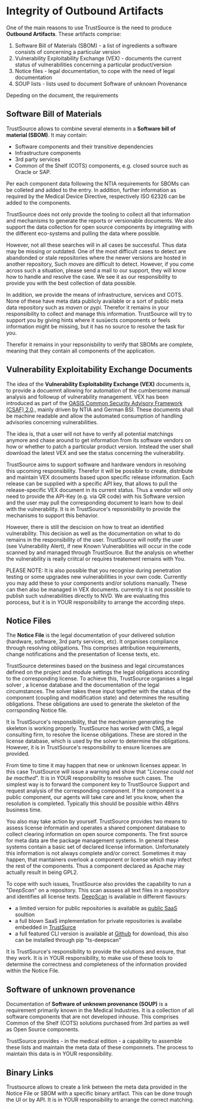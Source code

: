 # Integrity of Outbound Artifacts

One of the main reasons to use TrustSource is the need to produce **Outbound Artifacts**. These artifacts comprise:

1. Software Bill of Materials (SBOM) - a list of ingredients a software consists of concerning a particular version
2. Vulnerability Exploitability Exchange (VEX) - documents the current status of vulnerabilities concerning a particular product/version
3. Notice files - legal documentation, to cope with the need of legal documentation 
4. SOUP lists - lists used to document Software of unknown Provenance 

Depeding on the document, the requirements 

## Software Bill of Materials

TrustSource allows to combine several elements in a **Software bill of material (SBOM)**. It may contain:

- Software components and their transitive dependencies
- Infrastructure components 
- 3rd party services
- Common of the Shelf (COTS) components, e.g. closed source such as Oracle or SAP.

Per each component data following the NTIA requirements for SBOMs can be colleted and added to the entry. In addition, further information as required by the Medical Device Directive, respectively ISO 62326 can be added to the components. 

TrustSource does not only provide the tooling to collect all that information and mechanisms to generate the reports or versionable documents. We also support the data collection for open source components by integrating with the different eco-systems and pulling the data where possible.

However, not all these searches will in all cases be successful. Thus data may be missing or outdated. One of the most difficult cases to detect are abandonded or stale repositories where the newer versions are hosted in another repository, Such *moves* are difficult to detect. However, if you come across such a situation, please send a mail to our support, they will know how to handle and resolve the case. We see it as our responsibility to provide you with the best collection of data possible.

In addition, we provide the means of infrastructure, services and COTS. None of these have meta data publicly available or a sort of public meta data repository such as *maven* or *pypi*. Therefor it remains in your responsibility to collect and manage this information. TrustSource will try to support you by giving hints where it susüects components or feels information might be missing, but it has no source to resolve the task for you.

Therefor it remains in your repsonisbility to verify that SBOMs are complete, meaning that they contain all components of the application. 

## Vulnerability Exploitability Exchange Documents

The idea of the **Vulnerability Exploitability Exchange (VEX)** documents is, to provide a docuemnt allowing for automation of the cumbersome manual analysis and followup of vulnerability management. VEX has been introduced as part of the [OASIS Common Security Advisory Framework (CSAF) 2.0](https://https://docs.oasis-open.org/csaf/csaf/v2.0/csaf-v2.0.html)., mainly driven by NTIA and German BSI. These documents shall be machine readable and allow the automated consumption of handling advisories concerning vulnerabilities.

The idea is, that a user will not have to verify all potential matchings anymore and chase around to get information from its software vendors on how or whether to patch a particular product version. Intstead the user shall download the latest VEX and see the status concerning the vulnerability. 

TrustSource aims to support software and hardware vendors in resolving this upcoming responsibility. Therefor it will be possible to create, distribute and maintain VEX dcouments based upon specific release information. Each release can be supplied with a specific API key, that allows to pull the release-specific VEX document in its current status. Thus a vendor will only need to provide the API-Key (e.g. via QR code) with his Software version and the user may pull the corresponding document to learn how to deal with the vulnerability. It is in TrustSource's repsonisbility to provide the mechanisms to support this behavior.

However, there is still the descision on how to treat an identified vulnerability. This decision as well as the documentation on what to do remains in the responsibility of the user. TrustSource will notify the user (see Vulnerability Alert), if new Known Vulnerabilities will occur in the code scanned by and managed through TrustSource. But the analysis on whether the vulnerability is really criitcal or requires treatement remains with You. 

PLEASE NOTE: It is also possible that you recognise during penetration testing or some upgrades new vulnerabilities in your own code. Currently you may add these to your components and/or solutions manually. These can then also be managed in VEX documents. currently it is not possible to publish such vulnerabilities directly to NVD. We are evaluating this porocess, but it is in YOUR responsibility to arrange the according steps.

## Notice Files

The **Notice File** is the legal documentation of your delivered solution (hardware, software, 3rd party services, etc). It organises compliance through resolving obligations. This comprises attribution requirements, change notifications and the presentation of license texts, etc. 

TrustSource determines based on the business and legal circumstances defined on the project and module settings the legal obligations according to the corresponding license. To achieve this, TrustSource organises a legal solver , a license database and the documentation of the legal circumstances. The solver takes these input together with the status of the component (coupling and modification state) and determines the resulting obligations. These obligations are used to generate the skeleton of the corrsponding Notice file. 

It is TrustSource's responsibility, that the mechanism generating the skeleton is working properly. TrustSource has worked with CMS, a legal consulting firm, to resolve the license obligations. These are stored in the license database, which is used by the solver to determine the obligations. However, it is in TrustSource's responsibility to ensure licenses are provided. 

From time to time it may happen that new or unknown licenses appear. In this case TrustSource will issue a warning and show that "*License could not be macthed*". It is in YOUR responsibility to resolve such cases. The simplest way is to forward the component key to TrustSource Support and request analysis of the corresponding component. If the component is a public component, our agents will take care and let you know, when the resolution is completed. Typically this should be possible within 48hrs business time.

You also may take action by yourself. TrustSource provides two means to assess license informatin and operates a shared component database to collect clearing information on open source components. The first source for meta data are the package management systems. In general these systems contain a basic set of declared license information. Unfortunately this information is not always complete and/or correct. Sometimes it may happen, that mantainers overlook a component or license which may infect the rest of the components. Thus a component declared as Apache may actually result in being GPL2.

To cope with such issues, TrustSource also provides the capability to run a "*DeepScan*" on a repository. This scan asssess all text files in a repository and identifies all license texts. [DeepScan](https://deepscan.trustsource.io) is available in different flavours:  
- a limited version for public repositories is available as [public SaaS](https://deepscan.trustsource.io) soultion
- a full blown SaaS implementation for private repositories is availabe embedded in [TrustSurce](https://app.trustsource.io)
- a full featured CLI version is available at [Github](https://github.com/trustsource/ts-deepscan) for download, this also can be installed through pip "ts-deepscan"

It is TrustSource's responsibility to provide the solutions and ensure, that they work. It is in YOUR responsibility, to make use of these tools to determine the correctness and completeness of the information provided within the Notice File.

## Software of unknown provenance

Documentation of **Software of unknown provenance (SOUP)** is a requirement primarily known in the Medical Industries. It is a collection of all software components that are not developed inhouse. This comprises Common of the Shelf (COTS) solutions purchased from 3rd parties as well as Open Source components. 

TrustSource provides - in the medical edition - a capability to assemble these lists and maintain the meta data of these componnets. The process to maintain this data is in YOUR responsibility.   

## Binary Links

Trustsource allows to create a link between the meta data provided in the Notice File or SBOM with a specific binary artifact. This can be done trough the UI or by API. It is in YOUR responsibility to arrange the correct matching.

